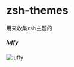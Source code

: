 # zsh-themes
用来收集zsh主题的

##### luffy

![luffy](https://cloud.githubusercontent.com/assets/6936358/14372235/47816cec-fd71-11e5-8c48-f02120d7a7bf.png)
